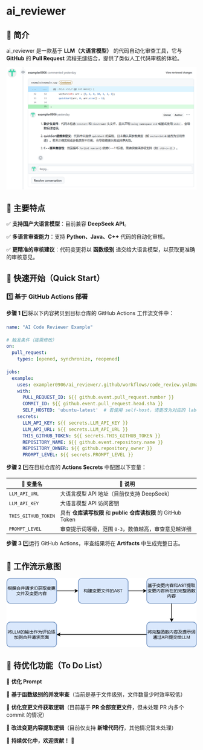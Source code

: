 # ai_reviewer

## 🚀 简介

ai_reviewer 是一款基于 **LLM（大语言模型）** 的代码自动化审查工具，它与 **GitHub** 的 **Pull Request** 流程无缝结合，提供了类似人工代码审核的体验。

![image-20250319101800089](image/review_result.png)





## 🌟 主要特点

✅ **支持国产大语言模型**：目前兼容 **DeepSeek API**。

✅ **多语言审查能力**：支持 **Python、Java、C++** 代码的自动化审核。

✅ **更精准的审核建议**：代码变更将以 **函数级别** 递交给大语言模型，以获取更准确的审核意见。





## 🏁 快速开始（Quick Start）

### 1️⃣ **基于 GitHub Actions 部署**

**步骤 1** *️⃣将以下内容拷贝到目标仓库的 GitHub Actions 工作流文件中：

```yaml
name: "AI Code Reviewer Example"

# 触发条件（按需修改）
on:
  pull_request:
    types: [opened, synchronize, reopened]

jobs:
  example:
    uses: exampler0906/ai_reviewer/.github/workflows/code_review.yml@main  # 引用复用的工作流
    with:
      PULL_REQUEST_ID: ${{ github.event.pull_request.number }}
      COMMIT_ID: ${{ github.event.pull_request.head.sha }}
      SELF_HOSTED: 'ubuntu-latest'  # 若使用 self-host，请更改为对应的 label
    secrets:
      LLM_API_KEY: ${{ secrets.LLM_API_KEY }}
      LLM_API_URL: ${{ secrets.LLM_API_URL }}
      THIS_GITHUB_TOKEN: ${{ secrets.THIS_GITHUB_TOKEN }}
      REPOSITORY_NAME: ${{ github.event.repository.name }}
      REPOSITORY_OWNER: ${{ github.repository_owner }}
      PROMPT_LEVEL: ${{ secrets.PROMPT_LEVEL }}
```

**步骤 2** *️⃣在目标仓库的 **Actions Secrets** 中配置以下变量：

| 🔑 **变量名**        | 📝 **说明**                                                   |
| ------------------- | ------------------------------------------------------------ |
| `LLM_API_URL`       | 大语言模型 API 地址（目前仅支持 DeepSeek）                   |
| `LLM_API_KEY`       | 大语言模型 API 访问密钥                                      |
| `THIS_GITHUB_TOKEN` | 具有 **仓库读写权限** 和 **public 仓库读权限** 的 GitHub Token |
| `PROMPT_LEVEL`      | 审查提示词等级，范围 `0-3`，数值越高，审查意见越详细         |

**步骤 3** *️⃣运行 GitHub Actions，审查结果将在 **Artifacts** 中生成完整日志。





## 🔄 工作流示意图

![workflow](image/workflow.png)





## 📌 待优化功能（To Do List）

🔹 **优化 Prompt**

🔹 **基于函数级别的并发审查**（当前是基于文件级别，文件数量少时效率较低）

🔹 **优化变更文件获取逻辑**（目前基于 **PR 全部变更文件**，但未处理 PR 内多个 commit 的情况）

🔹 **改进变更内容提取逻辑**（目前仅支持 **新增代码行**，其他情况暂未处理）

📢 **持续优化中，欢迎贡献！** 🎉
